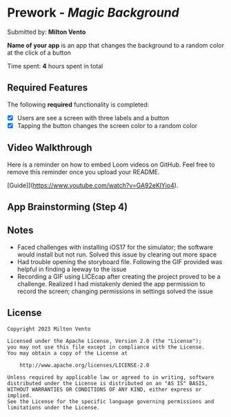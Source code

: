# Prework - *Magic Background*

Submitted by: **Milton Vento**

**Name of your app** is an app that changes the background to a random color at the click of a button 

Time spent: **4** hours spent in total

## Required Features

The following **required** functionality is completed:

- [X] Users are see a screen with three labels and a button
- [X] Tapping the button changes the screen color to a random color
 
## Video Walkthrough

Here is a reminder on how to embed Loom videos on GitHub. Feel free to remove this reminder once you upload your README. 

[Guide]](https://www.youtube.com/watch?v=GA92eKlYio4).

## App Brainstorming (Step 4)

## Notes

- Faced challenges with installing iOS17 for the simulator; the software would install but not run. Solved this issue by clearing out more space
- Had trouble opening the storyboard file. Following the GIF provided was helpful in finding a leeway to the issue
- Recording a GIF using LICEcap after creating the project proved to be a challenge. Realized I had mistakenly denied the app permission to record the screen; changing permissions in settings solved the issue

## License

    Copyright 2023 Milton Vento

    Licensed under the Apache License, Version 2.0 (the "License");
    you may not use this file except in compliance with the License.
    You may obtain a copy of the License at

        http://www.apache.org/licenses/LICENSE-2.0

    Unless required by applicable law or agreed to in writing, software
    distributed under the License is distributed on an "AS IS" BASIS,
    WITHOUT WARRANTIES OR CONDITIONS OF ANY KIND, either express or implied.
    See the License for the specific language governing permissions and
    limitations under the License.
